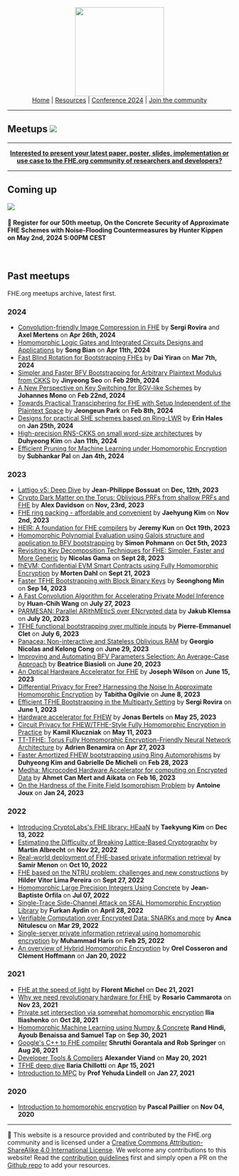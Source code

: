 <!-- Main header navigation -->
<p align="center">
  <img width="200" src="https://user-images.githubusercontent.com/5758427/180978488-db825482-5a58-4c7c-9589-c494a6f0be04.png"><br/>
  <a href="https://fhe-org.github.io">Home</a> | <a href="https://fhe-org.github.io/resources">Resources</a> | <a href="https://fhe-org.github.io/conferences/conference-2024/">Conference 2024</a> | <a href="https://fhe-org.github.io/community">Join the community</a>
</p>
<hr/>
<!-- /Main header navigation -->


## Meetups [<img src="https://img.shields.io/badge/Edit%20this%20page%20on-Github-lightgrey?style=flat-square">](https://github.com/FHE-org/fhe-org.github.io/blob/main/meetups/README.md)


<hr/>
<p align="center">
<b><a href="https://fhe.org/submit">Interested to present your latest paper, poster, slides, implementation or use case to the FHE.org community of researchers and developers?</a></b>
</p>
<hr/>

## Coming up

<a href="https://fhe.org/meetups/050-On_the_Concrete_Security_of_Approximate_FHE_Schemes_with_Noise-Flooding_Countermeasures"><img src="https://github.com/FHE-org/fhe-org.github.io/assets/37557436/52f882d2-66d4-471b-92a8-f86867d51ead"></a>

#### 🎉 Register for our 50th meetup, **On the Concrete Security of Approximate FHE Schemes with Noise-Flooding Countermeasures** by **Hunter Kippen** on **May 2nd, 2024 5:00PM CEST**

<br>

## Past meetups

FHE.org meetups archive, latest first.

### 2024

- [Convolution-friendly Image Compression in FHE](https://fhe.org/meetups/049-Convolution-friendly_Image_Compression_in_FHE) by **Sergi Rovira** and **Axel Mertens** on **Apr 26th, 2024**
- [Homomorphic Logic Gates and Integrated Circuits Designs and Applications](https://fhe.org/meetups/048-Homomorphic_Logic_Gates_and_Integrated_Circuits_Designs_and_Applications) by **Song Bian** on **Apr 11th, 2024**
- [Fast Blind Rotation for Bootstrapping FHEs](https://fhe.org/meetups/047-Fast_Blind_Rotation_for_Bootstrapping_FHEs) by **Dai Yiran** on **Mar 7th, 2024**
- [Simpler and Faster BFV Bootstrapping for Arbitrary Plaintext Modulus from CKKS](https://fhe.org/meetups/046-Simpler_and_Faster_BFV_Bootstrapping_for_Arbitrary_Plaintext_Modulus_from_CKKS) by **Jinyeong Seo** on **Feb 29th, 2024**
- [A New Perspective on Key Switching for BGV-like Schemes](https://fhe.org/meetups/045-A_New_Perspective_on_Key_Switching_for_BGV-like_Schemes) by **Johannes Mono** on **Feb 22nd, 2024**
- [Towards Practical Transciphering for FHE with Setup Independent of the Plaintext Space](https://fhe.org/meetups/044-Towards_Practical_Transciphering_for_FHE_with_Setup_Independent_of_the_Plaintext_Space) by **Jeongeun Park** on **Feb 8th, 2024**
- [Designs for practical SHE schemes based on Ring-LWR](https://fhe.org/meetups/043-Designs_for_practical_SHE_schemes_based_on_Ring-LWR) by **Erin Hales** on **Jan 25th, 2024**
- [High-precision RNS-CKKS on small word-size architectures](https://fhe.org/meetups/042-High-precision-RNS-CKKS-on-small-word-size-architectures) by **Duhyeong Kim** on **Jan 11th, 2024**
- [Efficient Pruning for Machine Learning under Homomorphic Encryption](https://fhe.org/meetups/041-Efficient_Pruning_for_Machine_Learning_under_Homomorphic_Encryption) by **Subhankar Pal** on **Jan 4th, 2024**

### 2023
- [Lattigo v5: Deep Dive](https://fhe.org/meetups/040-Lattigo-v5-Deep-Dive) by **Jean-Philippe Bossuat** on **Dec, 12th, 2023**
- [Crypto Dark Matter on the Torus: Oblivious PRFs from shallow PRFs and FHE](https://fhe.org/meetups/039-Crypto_Dark_Matter_on_the_Torus) by **Alex Davidson** on **Nov, 23rd, 2023**
- [FHE ring packing - affordable and convenient](https://fhe.org/meetups/038-HE_ring_packing_-_affordable_and_convenient) by **Jaehyung Kim** on **Nov 2nd, 2023**
- [HEIR: A foundation for FHE compilers](https://fhe.org/meetups/037-HEIR-A_foundation_for_FHE_compilers) by **Jeremy Kun** on **Oct 19th, 2023**
- [Homomorphic Polynomial Evaluation using Galois structure and application to BFV bootstrapping](https://fhe.org/meetups/036-Homomorphic_Polynomial_Evaluation_using_Galois_structure_and_application_to_BFV_bootstrapping) by **Simon Pohmann** on **Oct 5th, 2023**
- [Revisiting Key Decomposition Techniques for FHE: Simpler, Faster and More Generic](https://fhe.org/meetups/035-Revisiting_Key_Decomposition_Techniques_for_FHE-Simpler_Faster_and_More_Generic) by **Nicolas Gama** on **Sept 28, 2023**
- [fhEVM: Confidential EVM Smart Contracts using Fully Homomorphic Encryption](https://fhe.org/meetups/034-fhEVM-Confidential_EVM_Smart_Contracts_using_Fully_Homomorphic_Encryption) by **Morten Dahl** on **Sept 21, 2023**
- [Faster TFHE Bootstrapping with Block Binary Keys](https://github.com/FHE-org/fhe-org.github.io/blob/main/meetups/033-Faster_TFHE_Bootstrapping_with_Block_Binary_Keys.md) by **Seonghong Min** on **Sep 14, 2023**
- [A Fast Convolution Algorithm for Accelerating Private Model Inference](https://fhe.org/meetups/032-A_Fast_Convolution_Algorithm_for_Accelerating_Private_Model_Inference) by **Huan-Chih Wang** on **July 27, 2023**
- [PARMESAN: Parallel ARithMEticS over ENcrypted data](https://fhe.org/meetups/031-PARMESAN_Parallel_ARithMEticS_over_ENcrypted_data) by **Jakub Klemsa** on **July 20, 2023**
- [TFHE functional bootstrapping over multiple inputs](https://fhe.org/meetups/030-TFHE_functional_bootstrapping_over_multiple_inputs) by **Pierre-Emmanuel Clet** on **July 6, 2023**
- [Panacea: Non-interactive and Stateless Oblivious RAM](https://fhe.org/meetups/029-Panacea_Non-interactive_and_Stateless_Oblivious_RAM) by **Georgio Nicolas and Kelong Cong** on **June 29, 2023**
- [Improving and Automating BFV Parameters Selection: An Average-Case Approach](https://fhe.org/meetups/028-Improving_and_Automating_BFV_Parameters_Selection_An_Average-Case_Approach) by **Beatrice Biasioli** on **June 20, 2023**
- [An Optical Hardware Accelerator for FHE](https://fhe.org/meetups/027-An_Optical_Hardware_Accelerator_for_FHE) by **Joseph Wilson** on **June 15, 2023**
- [Differential Privacy for Free? Harnessing the Noise In Approximate Homomorphic Encryption](https://fhe.org/meetups/026-Differential_Privacy_for_Free-Harnessing_the_Noise_in_Approximate_Homomorphic_Encryption) by **Tabitha Ogilvie** on **June 8, 2023**
- [Efficient TFHE Bootstrapping in the Multiparty Setting](https://fhe.org/meetups/025-Efficient_TFHE_Bootstrapping_in_the_Multiparty_Setting) by **Sergi Rovira** on **June 1, 2023**
- [Hardware accelerator for FHEW](https://fhe.org/meetups/024-Hardware_accelerator_for_FHEW) by **Jonas Bertels** on **May 25, 2023**
- [Circuit Privacy for FHEW/TFHE-Style Fully Homomorphic Encryption in Practice](https://fhe.org/meetups/023-Circuit_Privacy_for_FHEW-TFHE-Style_Fully_Homomorphic_Encryption_in_Practice) by **Kamil Kluczniak** on **May 11, 2023**
- [TT-TFHE: Torus Fully Homomorphic Encryption-Friendly Neural Network Architecture](https://fhe.org/meetups/022-TT-TFHE_Torus_Fully_Homomorphic_Encryption-Friendly_Neural_Network_Architecture) by **Adrien Benamira** on **Apr 27, 2023**
- [Faster Amortized FHEW bootstrapping using Ring Automorphisms](https://fhe.org/meetups/021-Faster_Amortized_FHE_bootstrapping_using_Ring_Automorphisms) by **Duhyeong Kim and Gabrielle De Micheli** on **Feb 28, 2023**
- [Medha: Microcoded Hardware Accelerator for computing on Encrypted Data](https://fhe-org.github.io/meetups/020-Medha_Microcoded_Hardware_Accelerator_for_computing_on_Encrypted_Data) by **Ahmet Can Mert and Aikata** on **Feb 16, 2023**
- [On the Hardness of the Finite Field Isomorphism Problem](https://fhe-org.github.io/meetups/019-On_the_Hardness_of_the_Finite_Field_Isomorphism_Problem) 	by **Antoine Joux** on **Jan 24, 2023**

### 2022

- [Introducing CryptoLabs's FHE library: HEaaN](https://fhe-org.github.io/meetups/018-Introducing_the_HEaaN_library_by_CryptoLab) by **Taekyung Kim** on **Dec 13, 2022**
- [Estimating the Difficulty of Breaking Lattice-Based Cryptography](https://fhe-org.github.io/meetups/017-Estimating_the_Difficulty_of_Breaking_Lattice_Based_Cryptography) by **Martin Albrecht** on **Nov 22, 2022**
- [Real-world deployment of FHE-based private information retrieval](https://fhe-org.github.io/meetups/016-real_world_deployment_of_FHE_based_private_information_retrieval) by **Samir Menon** on **Oct 10, 2022**
- [FHE based on the NTRU problem: challenges and new constructions](https://fhe-org.github.io/meetups/015-FHE_based_on_the_NTRU_problem) by	**Hilder Vitor Lima Pereira** on **Sept 27, 2022**
- [Homomorphic Large Precision Integers Using Concrete](https://fhe-org.github.io/meetups/014-homomorphic-Large-Precision-Integers-Using-Concrete) by **Jean-Baptiste Orfila** on **Jul 07, 2022**
- [Single-Trace Side-Channel Attack on SEAL Homomorphic Encryption Library](https://fhe-org.github.io/meetups/013-single-trace-side-channel-attack-on-seal-homomorphic-encryption-library) by **Furkan Aydin** on **April 28, 2022**
- [Verifiable Computation over Encrypted Data: SNARKs and more](https://fhe-org.github.io/meetups/012-verifiable-computation-over-encrypted-data-snarks-and-more) by **Anca Nitulescu** on **Mar 29, 2022**
- [Single-server private information retrieval using homomorphic encryption](https://fhe-org.github.io/meetups/011-single-server-private-information-retrieval-using-homomorphic-encryption) by **Muhammad Haris** on **Feb 25, 2022**
- [An overview of Hybrid Homomorphic Encryption](https://fhe-org.github.io/meetups/010-an-overview-of-hybrid-homomorphic-encryption) by **Orel Cosseron and Clément Hoffmann** on **Jan 20, 2022**

### 2021

- [FHE at the speed of light](https://fhe-org.github.io/meetups/009-fhe-at-the-speed-of-light) by **Florent Michel** on **Dec 21, 2021**
- [Why we need revolutionary hardware for FHE](https://fhe-org.github.io/meetups/008-why-we-need-revolutionary-hardware-for-fhe) by **Rosario Cammarota** on **Nov 23, 2021**
- [Private set intersection via somewhat homomorphic encryption](https://fhe-org.github.io/meetups/007-private-set-intersection-via-somewhat-homomorphic-encryption)  **Ilia Iliashenko** on **Oct 28, 2021**
- [Homomorphic Machine Learning using Numpy & Concrete](https://fhe-org.github.io/meetups/006-running-numpy-programs-homomorphically) **Rand Hindi, Ayoub Benaissa and Samuel Tap** on **Sep 30, 2021**
- [Google's C++ to FHE compiler](https://fhe-org.github.io/meetups/005-google-c++-to-fhe-transpiler) **Shruthi Gorantala and Rob Springer** on **Aug 26, 2021**
- [Developer Tools & Compilers](https://fhe-org.github.io/meetups/004-fhe-development-tools) **Alexander Viand** on **May 20, 2021**
- [TFHE deep dive](https://fhe-org.github.io/meetups/003-tfhe-deep-dive) **Ilaria Chillotti** on **Apr 15, 2021**
- [Introduction to MPC](https://fhe-org.github.io/meetups/002-introduction-to-mpc) by **Prof Yehuda Lindell** on **Jan 27, 2021**

### 2020

- [Introduction to homomorphic encryption](https://fhe-org.github.io/meetups/001-introduction-to-fhe) by **Pascal Paillier** on **Nov 04, 2020**


<!--- Footer --->
<hr/>
💙 This website is a resource provided and contributed by the FHE.org community and is licensed under a <a rel="license" href="http://creativecommons.org/licenses/by-sa/4.0/">Creative Commons Attribution-ShareAlike 4.0 International License</a>. We welcome any contributions to this website! Read the <a href="https://fhe-org.github.io/contrib">contribution guidelines</a> first and simply open a PR on the <a href="https://github.com/fhe-org/fhe-org">Github repo</a> to add your resources.


